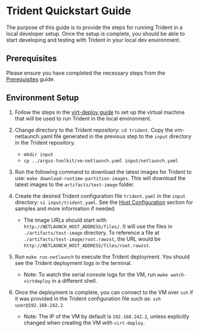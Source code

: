 # Trident Quickstart Guide

The purpose of this guide is to provide the steps for running Trident in a local
developer setup. Once the setup is complete, you should be able to start
developing and testing with Trident in your local dev environment.

## Prerequisites
Please ensure you have completed the necessary steps from the
[Prerequisites](prerequisites.md) guide.

## Environment Setup

1. Follow the steps in the [virt-deploy
   guide](https://dev.azure.com/mariner-org/ECF/_git/argus-toolkit?version=GBmain&anchor=netlaunch-configuration&path=/virtdeploy/README.md)
   to set up the virtual machine that will be used to run Trident in the local
   environment.

2. Change directory to the Trident repository: `cd trident`. Copy the
   vm-netlaunch.yaml file generated in the previous step to the `input`
   directory in the Trident repository. 
    - `mkdir input`
    - `cp ../argus-toolkit/vm-netlaunch.yaml input/netlaunch.yaml`

3. Run the following command to download the latest images for Trident to use:
   `make download-runtime-partition-images`. This will download the latest
   images to the `artifacts/test-image` folder.

4. Create the desired Trident configuration file `trident.yaml` in the `input`
   directory: `vi input/trident.yaml`. See the [Host
   Configuration](../docs/Reference/Host-Configuration.md) section for samples
   and more information if needed.
    - The image URLs should start with `http://NETLAUNCH_HOST_ADDRESS/files/`.
   It will use the files in `./artifacts/test-image` directory. To reference a
   file at `./artifacts/test-image/root.rawzst`, the URL would be
   `http://NETLAUNCH_HOST_ADDRESS/files/root.rawzst`.

5. Run `make run-netlaunch` to execute the Trident deployment. You should see
   the Trident deployment logs in the terminal.
   - Note: To watch the serial console logs for the VM, run `make
     watch-virtdeploy` in a different shell.

6. Once the deployment is complete, you can connect to the VM over `ssh` if it
   was provided in the Trident configuration file such as: `ssh
   user@192.168.242.2`.
    - Note: The IP of the VM by default is `192.168.242.2`, unless explicitly
    changed when creating the VM with `virt-deploy`.
